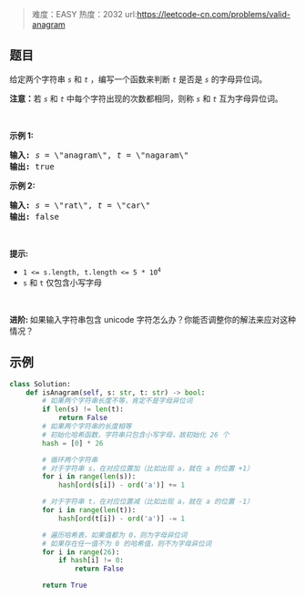 > 难度：EASY
> 热度：2032
> url:https://leetcode-cn.com/problems/valid-anagram

## 题目

<p>给定两个字符串 <code><em>s</em></code> 和 <code><em>t</em></code> ，编写一个函数来判断 <code><em>t</em></code> 是否是 <code><em>s</em></code> 的字母异位词。</p>

<p><strong>注意：</strong>若 <code><em>s</em></code> 和 <code><em>t</em></code><em> </em>中每个字符出现的次数都相同，则称 <code><em>s</em></code> 和 <code><em>t</em></code><em> </em>互为字母异位词。</p>

<p> </p>

<p><strong>示例 1:</strong></p>

<pre>
<strong>输入:</strong> <em>s</em> = \"anagram\", <em>t</em> = \"nagaram\"
<strong>输出:</strong> true
</pre>

<p><strong>示例 2:</strong></p>

<pre>
<strong>输入:</strong> <em>s</em> = \"rat\", <em>t</em> = \"car\"
<strong>输出: </strong>false</pre>

<p> </p>

<p><strong>提示:</strong></p>

<ul>
	<li><code>1 <= s.length, t.length <= 5 * 10<sup>4</sup></code></li>
	<li><code>s</code> 和 <code>t</code> 仅包含小写字母</li>
</ul>

<p> </p>

<p><strong>进阶: </strong>如果输入字符串包含 unicode 字符怎么办？你能否调整你的解法来应对这种情况？</p>

## 示例

```python
class Solution:
    def isAnagram(self, s: str, t: str) -> bool:
        # 如果两个字符串长度不等，肯定不是字母异位词
        if len(s) != len(t):
            return False
        # 如果两个字符串的长度相等
        # 初始化哈希函数，字符串只包含小写字母，故初始化 26 个
        hash = [0] * 26

        # 循环两个字符串
        # 对于字符串 s，在对应位置加（比如出现 a，就在 a 的位置 +1）
        for i in range(len(s)):
            hash[ord(s[i]) - ord('a')] += 1

        # 对于字符串 t，在对应位置减（比如出现 a，就在 a 的位置 -1）
        for i in range(len(t)):
            hash[ord(t[i]) - ord('a')] -= 1

        # 遍历哈希表，如果值都为 0，则为字母异位词
        # 如果存在任一值不为 0 的哈希值，则不为字母异位词
        for i in range(26):
            if hash[i] != 0:
                return False

        return True
```
